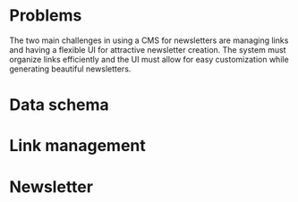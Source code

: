 
# Problems
The two main challenges in using a CMS for newsletters are managing links and having a flexible UI for attractive newsletter creation. The system must organize links efficiently and the UI must allow for easy customization while generating beautiful newsletters. 

# Data schema

# Link management

# Newsletter


